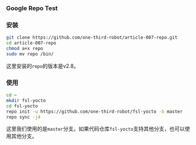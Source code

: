 ### Google Repo Test

### 安装

```bash
git clone https://github.com/one-third-robot/article-007-repo.git
cd article-007-repo
chmod a+x repo
sudo mv repo /bin/
```

这里安装的`repo`的版本是v2.8。

### 使用

```bash
cd ~
mkdir fsl-yocto
cd fsl-yocto
repo init -u https://github.com/one-third-robot/fsl-yocto -b master
repo sync -j4
```

这里我们使用的是`master`分支。如果代码仓库`fsl-yocto`支持其他分支，也可以使用其他分支。

